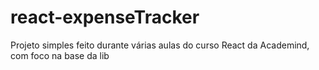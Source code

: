 # react-expenseTracker
 Projeto simples feito durante várias aulas do curso React da Academind, com foco na base da lib
